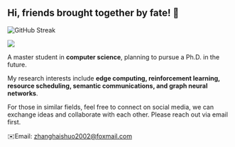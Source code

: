 ## Hi, friends brought together by fate! 🏸
![GitHub Streak](https://streak-stats.demolab.com/?user=cloudpetticoats)

![](https://komarev.com/ghpvc/?username=cloudpetticoats&color=blueviolet&style=for-the-badge)

A master student in **computer science**, planning to pursue a Ph.D. in the future. 

My research interests include **edge computing, reinforcement learning, resource scheduling, semantic communications, and graph neural networks**.

For those in similar fields, feel free to connect on social media, we can exchange ideas and collaborate with each other. Please reach out via email first.

✉️Email: zhanghaishuo2002@foxmail.com
<!--
**cloudpetticoats/cloudpetticoats** is a ✨ _special_ ✨ repository because its `README.md` (this file) appears on your GitHub profile.

Here are some ideas to get you started:

- 🔭 I’m currently working on ...
- 🌱 I’m currently learning ...
- 👯 I’m looking to collaborate on ...
- 🤔 I’m looking for help with ...
- 💬 Ask me about ...
- 📫 How to reach me: ...
- 😄 Pronouns: ...
- ⚡ Fun fact: ...
-->
